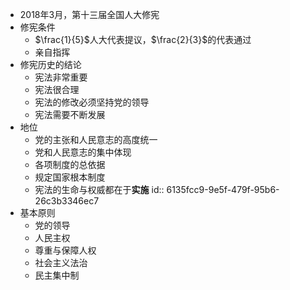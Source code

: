 - 2018年3月，第十三届全国人大修宪
- 修宪条件
	- $\frac{1}{5}$人大代表提议，$\frac{2}{3}$的代表通过
	- 亲自指挥
- 修宪历史的结论
	- 宪法非常重要
	- 宪法很合理
	- 宪法的修改必须坚持党的领导
	- 宪法需要不断发展
- 地位
	- 党的主张和人民意志的高度统一
	- 党和人民意志的集中体现
	- 各项制度的总依据
	- 规定国家根本制度
	- 宪法的生命与权威都在于**实施**
	  id:: 6135fcc9-9e5f-479f-95b6-26c3b3346ec7
- 基本原则
	- 党的领导
	- 人民主权
	- 尊重与保障人权
	- 社会主义法治
	- 民主集中制